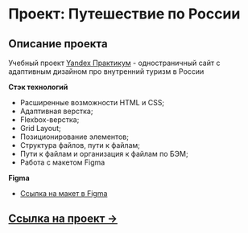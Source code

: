 # Проект: Путешествие по России


## Описание проекта
Учебный проект [Yandex Практикум](https://praktikum.yandex.ru/web/ "Курс Веб-разработчик") - одностраничный сайт с адаптивным дизайном про внутренний туризм в России

**Стэк технологий**
- Расширенные возможности HTML и CSS;
- Адаптивная верстка;
- Flexbox-верстка;
- Grid Layout;
- Позиционирование элементов;
- Структура файлов, пути к файлам;
- Пути к файлам и организация к файлам по БЭМ;
- Работа с макетом Figma

**Figma**

* [Ссылка на макет в Figma](https://www.figma.com/file/5S2WSbEFL6awjVWJ0NWL8Q/Sprint-3_-Russia-_-desktop-mobile?node-id=28503%3A0)

## [Ссылка на проект &rarr;](https://lyudmilaasabina.github.io/russian-travel/index.html)
